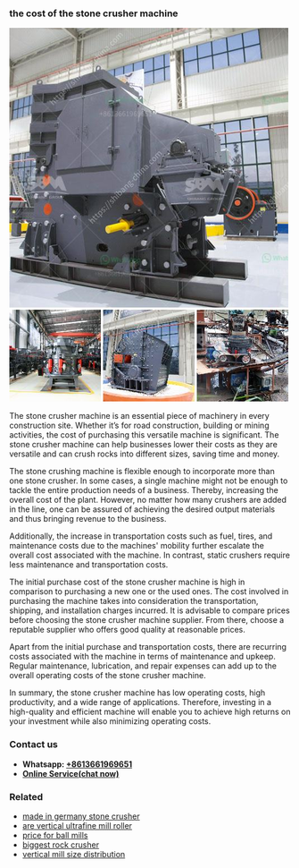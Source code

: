 <h3>the cost of the stone crusher machine</h3><img src='1708498450.jpg' alt=''><p>The stone crusher machine is an essential piece of machinery in every construction site. Whether it’s for road construction, building or mining activities, the cost of purchasing this versatile machine is significant. The stone crusher machine can help businesses lower their costs as they are versatile and can crush rocks into different sizes, saving time and money.</p><p>The stone crushing machine is flexible enough to incorporate more than one stone crusher. In some cases, a single machine might not be enough to tackle the entire production needs of a business. Thereby, increasing the overall cost of the plant. However, no matter how many crushers are added in the line, one can be assured of achieving the desired output materials and thus bringing revenue to the business.</p><p>Additionally, the increase in transportation costs such as fuel, tires, and maintenance costs due to the machines' mobility further escalate the overall cost associated with the machine. In contrast, static crushers require less maintenance and transportation costs.</p><p>The initial purchase cost of the stone crusher machine is high in comparison to purchasing a new one or the used ones. The cost involved in purchasing the machine takes into consideration the transportation, shipping, and installation charges incurred. It is advisable to compare prices before choosing the stone crusher machine supplier. From there, choose a reputable supplier who offers good quality at reasonable prices.</p><p>Apart from the initial purchase and transportation costs, there are recurring costs associated with the machine in terms of maintenance and upkeep. Regular maintenance, lubrication, and repair expenses can add up to the overall operating costs of the stone crusher machine.</p><p>In summary, the stone crusher machine has low operating costs, high productivity, and a wide range of applications. Therefore, investing in a high-quality and efficient machine will enable you to achieve high returns on your investment while also minimizing operating costs.</p><h3>Contact us</h3><ul><li><strong>Whatsapp:&nbsp;<a href="https://wa.me/8613661969651">+8613661969651</a></strong></li><li><a href="https://swt.shibang-china.com/?git&amp;zhl&amp;the cost of the stone crusher machine"><strong>Online Service(chat now)</strong></a></li></ul><h3>Related</h3><ul><li><a href='made in germany stone crusher.md'>made in germany stone crusher</a></li><li><a href='are vertical ultrafine mill roller.md'>are vertical ultrafine mill roller</a></li><li><a href='price for ball mills.md'>price for ball mills</a></li><li><a href='biggest rock crusher.md'>biggest rock crusher</a></li><li><a href='vertical mill size distribution.md'>vertical mill size distribution</a></li></ul>